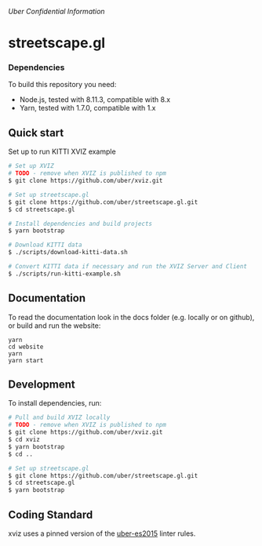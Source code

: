 *Uber Confidential Information*

# streetscape.gl

### Dependencies

To build this repository you need:

 - Node.js, tested with 8.11.3, compatible with 8.x
 - Yarn, tested with 1.7.0, compatible with 1.x

## Quick start

Set up to run KITTI XVIZ example

```bash
# Set up XVIZ
# TODO - remove when XVIZ is published to npm
$ git clone https://github.com/uber/xviz.git

# Set up streetscape.gl
$ git clone https://github.com/uber/streetscape.gl.git
$ cd streetscape.gl

# Install dependencies and build projects
$ yarn bootstrap

# Download KITTI data
$ ./scripts/download-kitti-data.sh

# Convert KITTI data if necessary and run the XVIZ Server and Client
$ ./scripts/run-kitti-example.sh
```

## Documentation

To read the documentation look in the docs folder (e.g. locally or on github), or build and run the website:

```
yarn
cd website
yarn
yarn start
```

## Development

To install dependencies, run:

```bash
# Pull and build XVIZ locally
# TODO - remove when XVIZ is published to npm
$ git clone https://github.com/uber/xviz.git
$ cd xviz
$ yarn bootstrap
$ cd ..

# Set up streetscape.gl
$ git clone https://github.com/uber/streetscape.gl.git
$ cd streetscape.gl
$ yarn bootstrap
```

## Coding Standard

xviz uses a pinned version of the [uber-es2015](https://www.npmjs.com/package/eslint-config-uber-es2015) linter rules.

